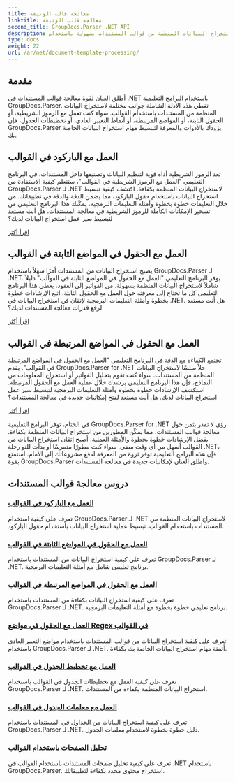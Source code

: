 ```yaml
---
title: معالجة قالب الوثيقة
linktitle: معالجة قالب الوثيقة
second_title: GroupDocs.Parser .NET API
description: قم باستخراج البيانات المنظمة من قوالب المستندات بسهولة باستخدام GroupDocs.Parser لـ .NET. تعلم كيفية العمل مع الرموز الشريطية والحقول والتعبير العادي وتخطيطات الجدول.
type: docs
weight: 22
url: /ar/net/document-template-processing/
---
```


## مقدمة

أطلق العنان لقوة معالجة قوالب المستندات في .NET باستخدام البرامج التعليمية GroupDocs.Parser. تغطي هذه الأدلة الشاملة جوانب مختلفة لاستخراج البيانات المنظمة من المستندات باستخدام القوالب. سواء كنت تعمل مع الرموز الشريطية، أو الحقول الثابتة، أو المواضع المرتبطة، أو أنماط التعبير العادي، أو تخطيطات الجدول، فإن GroupDocs.Parser يزودك بالأدوات والمعرفة لتبسيط مهام استخراج البيانات الخاصة بك.

## العمل مع الباركود في القوالب

تعد الرموز الشريطية أداة قوية لتنظيم البيانات وتصنيفها داخل المستندات. في البرنامج التعليمي "العمل مع الرموز الشريطية في القوالب"، ستتعلم كيفية الاستفادة من GroupDocs.Parser لـ .NET لاستخراج البيانات المنظمة بكفاءة. اكتشف كيفية تبسيط استخراج البيانات باستخدام حقول الباركود، مما يضمن الدقة والدقة في تطبيقاتك. من خلال التعليمات خطوة بخطوة وأمثلة التعليمات البرمجية، يمكّنك هذا البرنامج التعليمي من تسخير الإمكانات الكاملة للرموز الشريطية في معالجة المستندات. هل أنت مستعد لتبسيط سير عمل استخراج البيانات لديك؟

[اقرأ أكثر](./working-with-barcodes-in-templates/)

## العمل مع الحقول في المواضع الثابتة في القوالب

يصبح استخراج البيانات من المستندات أمرًا سهلاً باستخدام GroupDocs.Parser لـ .NET. يوفر البرنامج التعليمي "العمل مع الحقول في المواضع الثابتة في القوالب" دليلاً شاملاً لاستخراج البيانات المنظمة بسهولة. من الفواتير إلى العقود، يغطي هذا البرنامج التعليمي كل ما تحتاج إلى معرفته حول العمل مع الحقول الثابتة. اتبع الإرشادات خطوة بخطوة وأمثلة التعليمات البرمجية لإتقان فن استخراج البيانات في .NET. هل أنت مستعد لرفع قدرات معالجة المستندات لديك؟

[اقرأ أكثر](./working-with-fields-at-fixed-positions-in-templates/)

## العمل مع الحقول في المواضع المرتبطة في القوالب

تجتمع الكفاءة مع الدقة في البرنامج التعليمي "العمل مع الحقول في المواضع المرتبطة في القوالب". يقدم GroupDocs.Parser for .NET حلاً سلسًا لاستخراج البيانات المنظمة من المستندات. سواء كنت تقوم بتحليل الفواتير أو استخراج المعلومات من النماذج، فإن هذا البرنامج التعليمي يرشدك خلال عملية العمل مع الحقول المرتبطة. استكشف الإرشادات خطوة بخطوة وأمثلة التعليمات البرمجية لتبسيط سير عمل استخراج البيانات لديك. هل أنت مستعد لفتح إمكانيات جديدة في معالجة المستندات؟

[اقرأ أكثر](./working-with-fields-at-linked-positions-in-templates/)

في الختام، توفر البرامج التعليمية GroupDocs.Parser for .NET رؤى لا تقدر بثمن حول معالجة قوالب المستندات، مما يمكّن المطورين من استخراج البيانات المنظمة بكفاءة. بفضل الإرشادات خطوة بخطوة والأمثلة العملية، أصبح إتقان استخراج البيانات من القوالب أسهل من أي وقت مضى. سواء كنت مطورًا متمرسًا أو بدأت للتو رحلة .NET، فإن هذه البرامج التعليمية توفر ثروة من المعرفة لدفع مشروعاتك إلى الأمام. استمتع بقوة GroupDocs.Parser واطلق العنان لإمكانيات جديدة في معالجة المستندات.

## دروس معالجة قوالب المستندات
### [العمل مع الباركود في القوالب](./working-with-barcodes-in-templates/)
تعرف على كيفية استخدام GroupDocs.Parser لـ .NET لاستخراج البيانات المنظمة من المستندات باستخدام القوالب. تبسيط عملية استخراج البيانات باستخدام حقول الباركود.
### [العمل مع الحقول في المواضع الثابتة في القوالب](./working-with-fields-at-fixed-positions-in-templates/)
تعرف على كيفية استخراج البيانات من المستندات باستخدام GroupDocs.Parser لـ .NET. برنامج تعليمي شامل مع أمثلة التعليمات البرمجية.
### [العمل مع الحقول في المواضع المرتبطة في القوالب](./working-with-fields-at-linked-positions-in-templates/)
تعرف على كيفية استخراج البيانات بكفاءة من المستندات باستخدام GroupDocs.Parser لـ .NET. برنامج تعليمي خطوة بخطوة مع أمثلة التعليمات البرمجية.
### [العمل مع الحقول في مواضع Regex في القوالب](./working-with-fields-at-regex-positions-in-templates/)
تعرف على كيفية استخراج البيانات من قوالب المستندات باستخدام مواضع التعبير العادي باستخدام GroupDocs.Parser لـ .NET. أتمتة مهام استخراج البيانات الخاصة بك بكفاءة.
### [العمل مع تخطيط الجدول في القوالب](./working-with-table-layout-in-templates/)
تعرف على كيفية العمل مع تخطيطات الجدول في القوالب باستخدام GroupDocs.Parser لـ .NET. استخراج البيانات المنظمة بكفاءة من المستندات.
### [العمل مع معلمات الجدول في القوالب](./working-with-table-parameters-in-templates/)
تعرف على كيفية استخراج البيانات من الجداول في المستندات باستخدام GroupDocs.Parser لـ .NET. دليل خطوة بخطوة لاستخدام معلمات الجدول.
### [تحليل الصفحات باستخدام القوالب](./parse-pages-using-templates/)
تعرف على كيفية تحليل صفحات المستندات باستخدام القوالب في .NET باستخدام GroupDocs.Parser. استخراج محتوى محدد بكفاءة لتطبيقاتك.